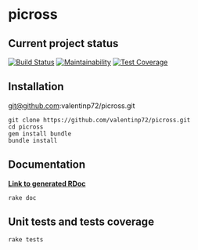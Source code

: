 # picross

## Current project status

[![Build Status](https://travis-ci.com/valentinp72/picross.svg?token=zWdqvp6jX3Z664qx4QEk&branch=master)](https://travis-ci.com/valentinp72/picross)
[![Maintainability](https://api.codeclimate.com/v1/badges/ccc2c521ed263e2370a0/maintainability)](https://codeclimate.com/repos/5a624aeae596c21745002d54/maintainability)
[![Test Coverage](https://api.codeclimate.com/v1/badges/ccc2c521ed263e2370a0/test_coverage)](https://codeclimate.com/repos/5a624aeae596c21745002d54/test_coverage)

## Installation 

git@github.com:valentinp72/picross.git

```shell
git clone https://github.com/valentinp72/picross.git
cd picross
gem install bundle
bundle install
```

## Documentation
[**Link to generated RDoc**](https://valentinp72.github.io/picross/doc/)

```
rake doc
```

## Unit tests and tests coverage
```shell
rake tests
```
